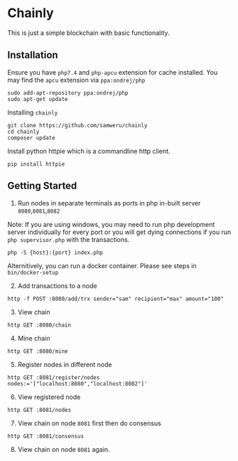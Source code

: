 Chainly
=======

This is just a simple blockchain with basic functionality.

## Installation

Ensure you have `php7.4` and `php-apcu` extension for cache installed.
You may find the `apcu` extension via `ppa:ondrej/php`

```
sudo add-apt-repository ppa:ondrej/php
sudo apt-get update
```

Installing `chainly`

```
git clone https://github.com/samweru/chainly
cd chainly
composer update
```

Install python httpie which is a commandline http client.

```
pip install httpie
```

## Getting Started

1) Run nodes in separate terminals as ports in php in-built server `8080`,`8081`,`8082`

Note: If you are using windows, you may need to run php development server individually for every 
port or you will get dying connections if you run `php supervisor.php` with the transactions. 

```
php -S {host}:{port} index.php
```

Alternitively, you can run a docker container. Please see steps in `bin/docker-setup`

2) Add transactions to a node

```
http -f POST :8080/add/trx sender="sam" recipient="max" amount="100"
```

3) View chain

```
http GET :8080/chain
```

4) Mine chain

```
http GET :8080/mine
```

5) Register nodes in different node

```
http GET :8081/register/nodes nodes:='["localhost:8080","localhost:8082"]'
```

6) View registered node

```
http GET :8081/nodes
```

7) View chain on node `8081` first then do consensus

```
http GET :8081/consensus
```

8) View chain on node `8081` again.



